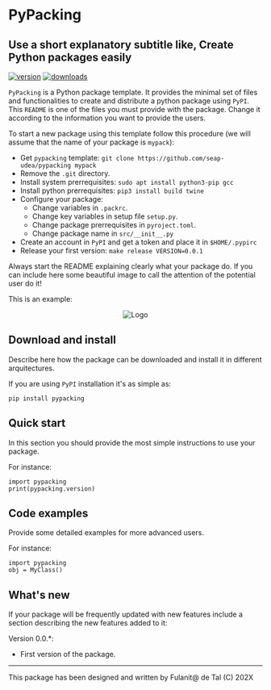 # PyPacking
## Use a short explanatory subtitle like, Create Python packages easily
<!-- Be sure to change `pypacking` for the name of your package -->

<!-- This are visual tags that you may add to your package at the beginning with useful information on your package --> 
[![version](https://img.shields.io/pypi/v/pypacking?color=blue)](https://pypi.org/project/pypacking/)
[![downloads](https://img.shields.io/pypi/dw/pypacking)](https://pypi.org/project/pypacking/)

`PyPacking` is a Python package template. It provides the minimal set of
files and functionalities to create and distribute a python package
using `PyPI`.  This `README` is one of the files you must provide with
the package. Change it according to the information you want to
provide the users.

To start a new package using this template follow this procedure (we
will assume that the name of your package is `mypack`):

- Get `pypacking` template: `git clone https://github.com/seap-udea/pypacking mypack`
- Remove the `.git` directory.
- Install system prerrequisites: `sudo apt install python3-pip gcc`
- Install python prerrequisites: `pip3 install build twine`
- Configure your package:
  - Change variables in `.packrc`.
  - Change key variables in setup file `setup.py`.
  - Change package prerrequisites in `pyroject.toml`.
  - Change package name in `src/__init__.py`
- Create an account in `PyPI` and get a token and place it in `$HOME/.pypirc`
- Release your first version: `make release VERSION=0.0.1`

Always start the README explaining clearly what your package do.  If
you can include here some beautiful image to call the attention of the
potential user do it!

This is an example:

<p align="center"><img src="https://drive.google.com/uc?export=view&id=1XWnQLEt_oBJjVzMLFVGEAm_uh4zmiYvC" alt="Logo""/></p>

## Download and install

Describe here how the package can be downloaded and install it in
different arquitectures.

If you are using `PyPI` installation it's as simple as:

```
pip install pypacking
```


## Quick start

In this section you should provide the most simple instructions to use
your package.

For instance:

```
import pypacking
print(pypacking.version)
```

## Code examples

Provide some detailed examples for more advanced users.

For instance:

```
import pypacking
obj = MyClass()
```

## What's new

If your package will be frequently updated with new features include a
section describing the new features added to it:

Version 0.0.*:

- First version of the package.

------------

This package has been designed and written by Fulanit@ de Tal (C) 202X